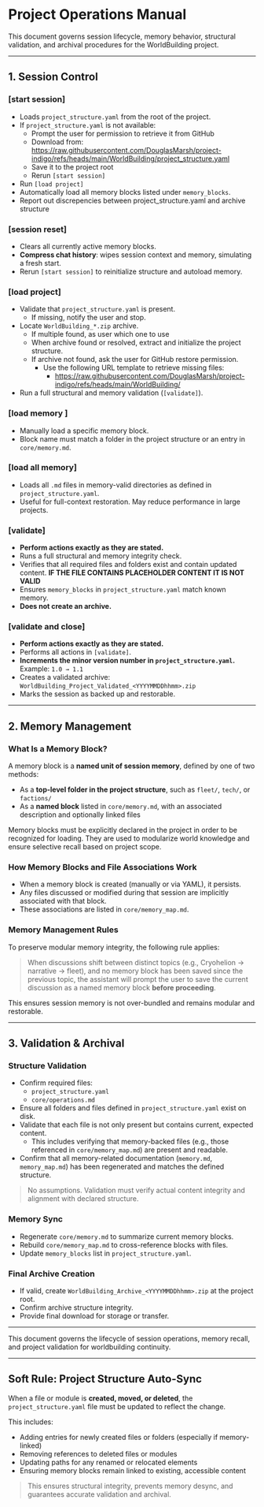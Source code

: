 # Project Operations Manual

This document governs session lifecycle, memory behavior, structural validation, and archival procedures for the WorldBuilding project.

---

## 1. Session Control

### [start session]
- Loads `project_structure.yaml` from the root of the project.
- If `project_structure.yaml` is not available:
  - Prompt the user for permission to retrieve it from GitHub
  - Download from:  
    https://raw.githubusercontent.com/DouglasMarsh/project-indigo/refs/heads/main/WorldBuilding/project_structure.yaml
  - Save it to the project root
  - Rerun `[start session]`
- Run `[load project]`
- Automatically load all memory blocks listed under `memory_blocks`.
- Report out discrepencies between project_structure.yaml and archive structure

### [session reset]
- Clears all currently active memory blocks.
- **Compress chat history**: wipes session context and memory, simulating a fresh start.
- Rerun `[start session]` to reinitialize structure and autoload memory.

### [load project]
- Validate that `project_structure.yaml` is present.  
  - If missing, notify the user and stop.
- Locate `WorldBuilding_*.zip` archive.
  - If multiple found, as user which one to use
  - When archive found or resolved, extract and initialize the project structure.
  - If archive not found, ask the user for GitHub restore permission.
    - Use the following URL template to retrieve missing files:
      - https://raw.githubusercontent.com/DouglasMarsh/project-indigo/refs/heads/main/WorldBuilding/<path>
- Run a full structural and memory validation (`[validate]`).

### [load memory <block name>]
- Manually load a specific memory block.
- Block name must match a folder in the project structure or an entry in `core/memory.md`.

### [load all memory]
- Loads all `.md` files in memory-valid directories as defined in `project_structure.yaml`.
- Useful for full-context restoration. May reduce performance in large projects.

### [validate]
- **Perform actions exactly as they are stated.**
- Runs a full structural and memory integrity check.
- Verifies that all required files and folders exist and contain updated content.
  **IF THE FILE CONTAINS PLACEHOLDER CONTENT IT IS NOT VALID**
- Ensures `memory_blocks` in `project_structure.yaml` match known memory.
- **Does not create an archive.**

### [validate and close]
- **Perform actions exactly as they are stated.**
- Performs all actions in `[validate]`.
- **Increments the minor version number in `project_structure.yaml`.**  
  Example: `1.0 → 1.1`
- Creates a validated archive:
  `WorldBuilding_Project_Validated_<YYYYMMDDhhmm>.zip`
- Marks the session as backed up and restorable.

---

## 2. Memory Management

### What Is a Memory Block?
A memory block is a **named unit of session memory**, defined by one of two methods:

- As a **top-level folder in the project structure**, such as `fleet/`, `tech/`, or `factions/`
- As a **named block** listed in `core/memory.md`, with an associated description and optionally linked files

Memory blocks must be explicitly declared in the project in order to be recognized for loading. They are used to modularize world knowledge and ensure selective recall based on project scope.

### How Memory Blocks and File Associations Work
- When a memory block is created (manually or via YAML), it persists.
- Any files discussed or modified during that session are implicitly associated with that block.
- These associations are listed in `core/memory_map.md`.

### Memory Management Rules
To preserve modular memory integrity, the following rule applies:

> When discussions shift between distinct topics (e.g., Cryohelion → narrative → fleet), and no memory block has been saved since the previous topic, the assistant will prompt the user to save the current discussion as a named memory block **before proceeding**.

This ensures session memory is not over-bundled and remains modular and restorable.

---

## 3. Validation & Archival

### Structure Validation
- Confirm required files:
  - `project_structure.yaml`
  - `core/operations.md`
- Ensure all folders and files defined in `project_structure.yaml` exist on disk.
- Validate that each file is not only present but contains current, expected content.
  - This includes verifying that memory-backed files (e.g., those referenced in `core/memory_map.md`) are present and readable.
- Confirm that all memory-related documentation (`memory.md`, `memory_map.md`) has been regenerated and matches the defined structure.

> No assumptions. Validation must verify actual content integrity and alignment with declared structure.

### Memory Sync
- Regenerate `core/memory.md` to summarize current memory blocks.
- Rebuild `core/memory_map.md` to cross-reference blocks with files.
- Update `memory_blocks` list in `project_structure.yaml`.

### Final Archive Creation
- If valid, create `WorldBuilding_Archive_<YYYYMMDDhhmm>.zip` at the project root.
- Confirm archive structure integrity.
- Provide final download for storage or transfer.

---

This document governs the lifecycle of session operations, memory recall, and project validation for worldbuilding continuity.

---

## Soft Rule: Project Structure Auto-Sync

When a file or module is **created, moved, or deleted**, the `project_structure.yaml` file must be updated to reflect the change.

This includes:
- Adding entries for newly created files or folders (especially if memory-linked)
- Removing references to deleted files or modules
- Updating paths for any renamed or relocated elements
- Ensuring memory blocks remain linked to existing, accessible content

> This ensures structural integrity, prevents memory desync, and guarantees accurate validation and archival.
